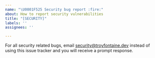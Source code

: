 ```yaml
---
name: "\U0001F525 Security bug report :fire:"
about: How to report security vulnerabilities
title: "[SECURITY]"
labels: ''
assignees: ''

---
```


For all security related bugs, email security@troyfontaine.dev instead of using this issue tracker and you will receive a prompt response.
